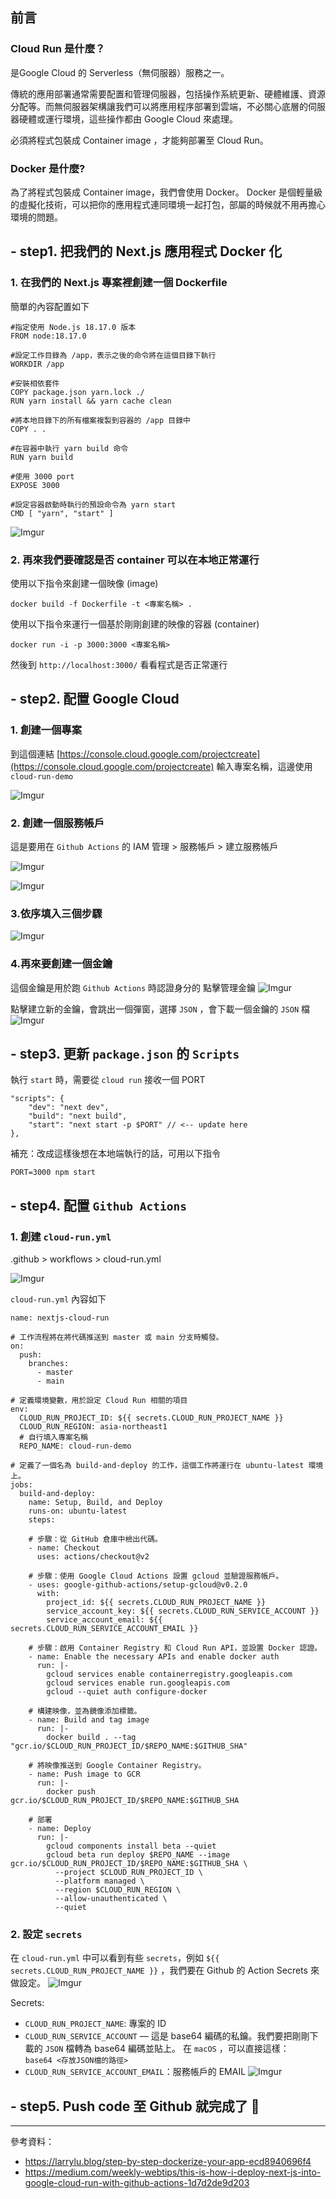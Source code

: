 ## 前言

### Cloud Run 是什麼？

是Google Cloud 的 Serverless（無伺服器）服務之一。

傳統的應用部署通常需要配置和管理伺服器，包括操作系統更新、硬體維護、資源分配等。而無伺服器架構讓我們可以將應用程序部署到雲端，不必關心底層的伺服器硬體或運行環境，這些操作都由 Google Cloud 來處理。

必須將程式包裝成 Container image ，才能夠部署至 Cloud Run。

### Docker 是什麼?

為了將程式包裝成 Container image，我們會使用 Docker。
Docker 是個輕量級的虛擬化技術，可以把你的應用程式連同環境一起打包，部屬的時候就不用再擔心環境的問題。

## - step1. 把我們的 Next.js 應用程式 Docker 化

### 1. 在我們的 Next.js 專案裡創建一個 Dockerfile

簡單的內容配置如下

```dockerfile=
#指定使用 Node.js 18.17.0 版本
FROM node:18.17.0

#設定工作目錄為 /app，表示之後的命令將在這個目錄下執行
WORKDIR /app

#安裝相依套件
COPY package.json yarn.lock ./
RUN yarn install && yarn cache clean

#將本地目錄下的所有檔案複製到容器的 /app 目錄中
COPY . .

#在容器中執行 yarn build 命令
RUN yarn build

#使用 3000 port
EXPOSE 3000

#設定容器啟動時執行的預設命令為 yarn start
CMD [ "yarn", "start" ]
```

![Imgur](https://i.imgur.com/4Yvedna.png)

### 2. 再來我們要確認是否 container 可以在本地正常運行

使用以下指令來創建一個映像 (image)

```
docker build -f Dockerfile -t <專案名稱> .
```

使用以下指令來運行一個基於剛剛創建的映像的容器 (container)

```
docker run -i -p 3000:3000 <專案名稱>
```

然後到 `http://localhost:3000/` 看看程式是否正常運行

## - step2. 配置 Google Cloud

### 1. 創建一個專案

到這個連結 [https://console.cloud.google.com/projectcreate](https://console.cloud.google.com/projectcreate)
輸入專案名稱，這邊使用 `cloud-run-demo`

![Imgur](https://i.imgur.com/T9MCi4e.png)

### 2. 創建一個服務帳戶

這是要用在 `Github Actions` 的
IAM 管理 > 服務帳戶 > 建立服務帳戶

![Imgur](https://i.imgur.com/f1XoPBl.png)

![Imgur](https://i.imgur.com/KsH25PI.png)

### 3.依序填入三個步驟

![Imgur](https://i.imgur.com/2iivD2x.png)

### 4.再來要創建一個金鑰

這個金鑰是用於跑 `Github Actions` 時認證身分的
點擊管理金鑰
![Imgur](https://i.imgur.com/xEidy9a.png)

點擊建立新的金鑰，會跳出一個彈窗，選擇 `JSON` ，會下載一個金鑰的 `JSON` 檔
![Imgur](https://i.imgur.com/eMkquGA.png)

## - step3. 更新 `package.json` 的 `Scripts`

執行 `start` 時，需要從 `cloud run` 接收一個 PORT

```j=
"scripts": {
    "dev": "next dev",
    "build": "next build",
    "start": "next start -p $PORT" // <-- update here
},
```

補充：改成這樣後想在本地端執行的話，可用以下指令

```
PORT=3000 npm start
```

## - step4. 配置 `Github Actions`

### 1. 創建 `cloud-run.yml`

.github > workflows > cloud-run.yml

![Imgur](https://i.imgur.com/bt4Rbj5.png)

`cloud-run.yml` 內容如下

```=
name: nextjs-cloud-run

# 工作流程將在將代碼推送到 master 或 main 分支時觸發。
on:
  push:
    branches:
      - master
      - main

# 定義環境變數，用於設定 Cloud Run 相關的項目
env:
  CLOUD_RUN_PROJECT_ID: ${{ secrets.CLOUD_RUN_PROJECT_NAME }}
  CLOUD_RUN_REGION: asia-northeast1
  # 自行填入專案名稱
  REPO_NAME: cloud-run-demo

# 定義了一個名為 build-and-deploy 的工作，這個工作將運行在 ubuntu-latest 環境上。
jobs:
  build-and-deploy:
    name: Setup, Build, and Deploy
    runs-on: ubuntu-latest
    steps:

    # 步驟：從 GitHub 倉庫中檢出代碼。
    - name: Checkout
      uses: actions/checkout@v2

    # 步驟：使用 Google Cloud Actions 設置 gcloud 並驗證服務帳戶。
    - uses: google-github-actions/setup-gcloud@v0.2.0
      with:
        project_id: ${{ secrets.CLOUD_RUN_PROJECT_NAME }}
        service_account_key: ${{ secrets.CLOUD_RUN_SERVICE_ACCOUNT }}
        service_account_email: ${{ secrets.CLOUD_RUN_SERVICE_ACCOUNT_EMAIL }}

    # 步驟：啟用 Container Registry 和 Cloud Run API，並設置 Docker 認證。
    - name: Enable the necessary APIs and enable docker auth
      run: |-
        gcloud services enable containerregistry.googleapis.com
        gcloud services enable run.googleapis.com
        gcloud --quiet auth configure-docker

    # 構建映像，並為鏡像添加標籤。
    - name: Build and tag image
      run: |-
        docker build . --tag "gcr.io/$CLOUD_RUN_PROJECT_ID/$REPO_NAME:$GITHUB_SHA"

    # 將映像推送到 Google Container Registry。
    - name: Push image to GCR
      run: |-
        docker push gcr.io/$CLOUD_RUN_PROJECT_ID/$REPO_NAME:$GITHUB_SHA

    # 部署
    - name: Deploy
      run: |-
        gcloud components install beta --quiet
        gcloud beta run deploy $REPO_NAME --image gcr.io/$CLOUD_RUN_PROJECT_ID/$REPO_NAME:$GITHUB_SHA \
          --project $CLOUD_RUN_PROJECT_ID \
          --platform managed \
          --region $CLOUD_RUN_REGION \
          --allow-unauthenticated \
          --quiet
```

### 2. 設定 `secrets`

在 `cloud-run.yml` 中可以看到有些 `secrets`，例如 `${{ secrets.CLOUD_RUN_PROJECT_NAME }}` ，我們要在 Github 的 Action Secrets 來做設定。
![Imgur](https://i.imgur.com/giqaKoH.png)

Secrets:

- `CLOUD_RUN_PROJECT_NAME`: 專案的 ID
- `CLOUD_RUN_SERVICE_ACCOUNT` — 這是 base64 編碼的私鑰。我們要把剛剛下載的 `JSON` 檔轉為 base64 編碼並貼上。
  在 `macOS` ，可以直接這樣：
  `    base64 <存放JSON檔的路徑>`
- `CLOUD_RUN_SERVICE_ACCOUNT_EMAIL`：服務帳戶的 EMAIL
  ![Imgur](https://i.imgur.com/7os5XPw.png)

## - step5. Push code 至 Github 就完成了 🎉

---

參考資料：

- https://larrylu.blog/step-by-step-dockerize-your-app-ecd8940696f4
- https://medium.com/weekly-webtips/this-is-how-i-deploy-next-js-into-google-cloud-run-with-github-actions-1d7d2de9d203
